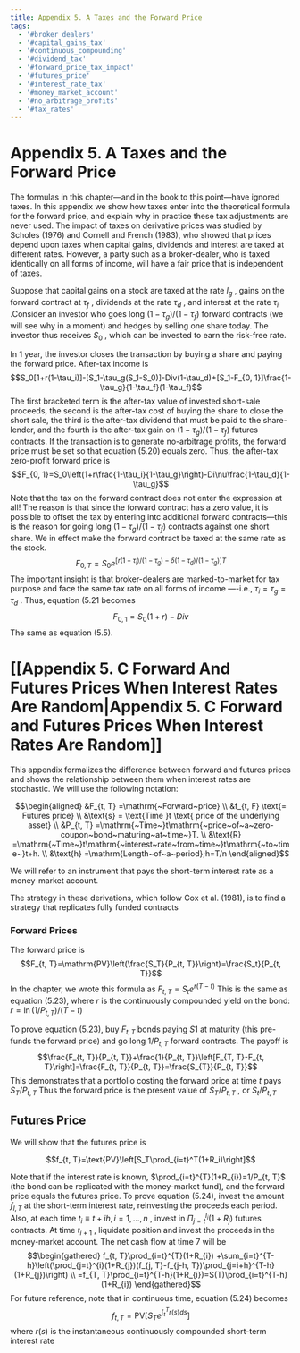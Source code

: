 ```yaml
---
title: Appendix 5. A Taxes and the Forward Price
tags:
  - '#broker_dealers'
  - '#capital_gains_tax'
  - '#continuous_compounding'
  - '#dividend_tax'
  - '#forward_price_tax_impact'
  - '#futures_price'
  - '#interest_rate_tax'
  - '#money_market_account'
  - '#no_arbitrage_profits'
  - '#tax_rates'
---
```

# Appendix 5. A Taxes and the Forward Price

The formulas in this chapter—and in the book to this point—have ignored taxes. In this appendix we show how taxes enter into the theoretical formula for the forward price,  and explain why in practice these tax adjustments are never used. The impact of taxes on derivative prices was studied by Scholes (1976) and Cornell and French (1983),  who showed that prices depend upon taxes when capital gains,  dividends and interest are taxed at different rates. However,  a party such as a broker-dealer,  who is taxed identically on all forms of income,  will have a fair price that is independent of taxes.

Suppose that capital gains on a stock are taxed at the rate $l_{g}$ ,  gains on the forward contract at $\tau_f$ ,  dividends at the rate $\tau_{d}$ ,  and interest at the rate $\tau_{i}$ .Consider an investor who goes long $(1-\tau_{g})/(1-\tau_{f})$ forward contracts (we will see why in a moment) and hedges by selling one share today. The investor thus receives $S_{0}$ ,  which can be invested to earn the risk-free rate.

In 1 year,  the investor closes the transaction by buying a share and paying the forward price. After-tax income is
$$S_0[1+r(1-\tau_i)]-[S_1-\tau_g(S_1-S_0)]-Div(1-\tau_d)+[S_1-F_{0,      1}]\frac{1-\tau_g}{1-\tau_f}(1-\tau_f)$$
The first bracketed term is the after-tax value of invested short-sale proceeds,  the second is the after-tax cost of buying the share to close the short sale,  the third is the after-tax dividend that must be paid to the share-lender,  and the fourth is the after-tax gain on $(1-\tau_{g})/(1-\tau_{f})$ futures contracts. If the transaction is to generate no-arbitrage profits,  the forward price must be set so that equation (5.20) equals zero. Thus,  the after-tax zero-profit forward price is
$$F_{0,      1}=S_0\left(1+r\frac{1-\tau_i}{1-\tau_g}\right)-Di\nu\frac{1-\tau_d}{1-\tau_g}$$
Note that the tax on the forward contract does not enter the expression at all! The reason is that since the forward contract has a zero value,  it is possible to offset the tax by entering intc additional forward contracts—this is the reason for going long $(1-\tau_{g})/(1-\tau_{f})$ contracts against one short share. We in effect make the forward contract be taxed at the same rate as the stock.
$$F_{0,      T}=S_{0}e^{[r(1-\tau_{i})/(1-\tau_{g})-\delta(1-\tau_{d})/(1-\tau_{g})]T}$$
The important insight is that broker-dealers are marked-to-market for tax purpose and face the same tax rate on all forms of income —-i.e.,  $\tau_{i}=\tau_{g}=\tau_{d}$ . Thus,  equation (5.21 becomes
$$F_{0,      1}=S_0\left(1+r\right)-Div$$
The same as equation (5.5).

# [[Appendix 5. C Forward And Futures Prices When Interest Rates Are Random|Appendix 5. C Forward and Futures Prices When Interest Rates Are Random]]

This appendix formalizes the difference between forward and futures prices and shows the relationship between them when interest rates are stochastic. We will use the following notation:

$$\begin{aligned}
&F_{t,      T} =\mathrm{~Forward~price} \\
&f_{t,      F} \text{= Futures price} \\
&\text{s} = \text{Time }t \text{ price of the underlying asset} \\
&P_{t,      T} =\mathrm{~Time~}t\mathrm{~price~of~a~zero-coupon~bond~maturing~at~time~}T. \\
&\text{R} =\mathrm{~Time~}t\mathrm{~interest~rate~from~time~}t\mathrm{~to~time~}t+h. \\
&\text{h} =\mathrm{Length~of~a~period};h=T/n 
\end{aligned}$$

We will refer to an instrument that pays the short-term interest rate as a money-market account.

The strategy in these derivations,      which follow Cox et al. (1981),      is to find a strategy that replicates fully funded contracts

### Forward Prices

The forward price is
$$F_{t,      T}=\mathrm{PV}\left(\frac{S_T}{P_{t,      T}}\right)=\frac{S_t}{P_{t,      T}}$$
In the chapter,        we wrote this formula as $F_{t,      T}=S_{t}e^{r(T-t)}$ This is the same as equation (5.23),        where $r$ is the continuously compounded yield on the bond: $r=\ln(1/P_{t,      T})/(T-t)$

To prove equation (5.23),        buy $F_{t,      T}$ bonds paying $S1$ at maturity (this pre-funds the forward price) and go long $1/P_{t,      T}$ forward contracts. The payoff is
$$\frac{F_{t,      T}}{P_{t,      T}}+\frac{1}{P_{t,      T}}\left[F_{T,      T}-F_{t,      T}\right]=\frac{F_{t,      T}}{P_{t,      T}}=\frac{S_{T}}{P_{t,      T}}$$
This demonstrates that a portfolio costing the forward price at time $t$ pays $S_{T}/P_{t,      T}$ Thus the forward price is the present value of $S_{T}/P_{t,      T}$ ,      or $S_{t}/P_{t,      T}$

## Futures Price

We will show that the futures price is

$$f_{t,      T}=\text{PV}\left[S_T\prod_{i=t}^T(1+R_i)\right]$$

Note that if the interest rate is known,      $\prod_{i=t}^{T}(1+R_{i})=1/P_{t,      T}$ (the bond can be replicated with the money-market fund),      and the forward price equals the futures price. To prove equation (5.24),      invest the amount $f_{l,      T}$ at the short-term interest rate,      reinvesting the proceeds each period. Also,      at each time $t_{i} \equiv t+ih,      i=1,      \ldots,      n$ ,      invest in $\Pi_{j=t}^{l_{i}}(1+R_{j})$ futures contracts. At time $t_{i+1}$ ,      liquidate position and invest the proceeds in the money-market account. The net cash flow at time 7 will be
$$\begin{gathered}
f_{t,      T}\prod_{i=t}^{T}(1+R_{i}) +\sum_{i=t}^{T-h}\left(\prod_{j=t}^{i}(1+R_{j})(f_{j,      T}-f_{j-h,      T})\prod_{j=i+h}^{T-h}(1+R_{j})\right) \\
=f_{T,      T}\prod_{i=t}^{T-h}(1+R_{i})=S(T)\prod_{i=t}^{T-h}(1+R_{i}) 
\end{gathered}$$
For future reference,      note that in continuous time,      equation (5.24) becomes
$$f_{t,      T}=\mathrm{PV}\left[S_Te^{\int_t^Tr(s)ds}\right]$$
where $r(s)$ is the instantaneous continuously compounded short-term interest rate
